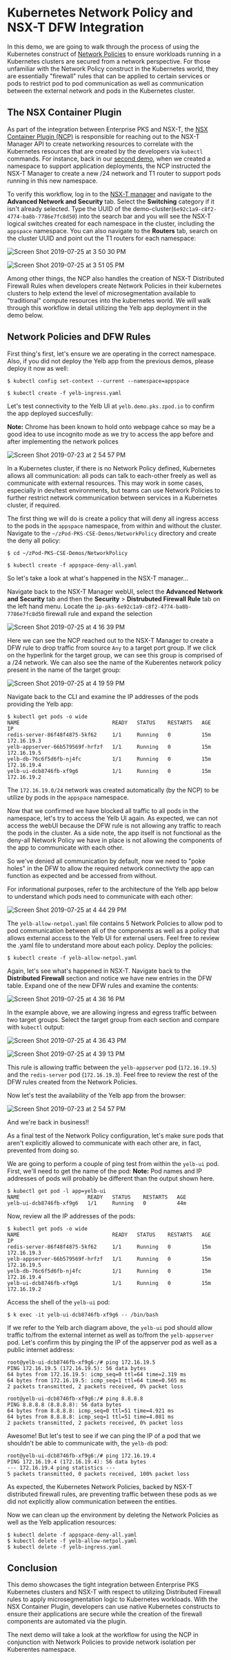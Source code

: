# Kubernetes Network Policy and NSX-T DFW Integration

In this demo, we are going to walk through the process of using the Kubernetes construct of [Network Policies](https://kubernetes.io/docs/concepts/services-networking/network-policies/) to ensure workloads running in a Kubernetes clusters are secured from a network perspective. For those unfamiliar with the Network Policy construct in the Kubernetes world, they are essentially "firewall" rules that can be applied to certain services or pods to restrict pod to pod communication as well as communication between the external network and pods in the Kubernetes cluster.

## The NSX Container Plugin

As part of the integration between Enterprise PKS and NSX-T, the [NSX Container Plugin (NCP)](https://docs.vmware.com/en/VMware-NSX-T-Data-Center/2.4/com.vmware.nsxt.ncp_kubernetes.do) is responsible for reaching out to the NSX-T Manager API to create networking resources to correlate with the Kubernetes resources that are created by the developers via `kubectl` commands. For instance, back in our [second demo](https://github.com/mann1mal/zPod-PKS-CSE-Demos/tree/master/GuestbookDemo), when we created a namespace to support application deployments, the NCP instructed the NSX-T Manager to create a new /24 network and T1 router to support pods running in this new namespace.

To verify this workflow, log in to the [NSX-T manager](https://nsx.pks.zpod.io) and navigate to the **Advanced Network and Security** tab. Select the **Switching** category if it isn't already selected. Type the UUID of the demo-cluster(`6e92c1a9-c8f2-4774-ba8b-7786e7fc8d50`) into the search bar and you will see the NSX-T logical switches created for each namespace in the cluster, including the `appspace` namespace. You can also navigate to the **Routers** tab, search on the cluster UUID and point out the T1 routers for each namespace:

![Screen Shot 2019-07-25 at 3 50 30 PM](https://user-images.githubusercontent.com/32826912/61904215-5ef6da00-aef4-11e9-8049-04159ad5e86d.png)

![Screen Shot 2019-07-25 at 3 51 05 PM](https://user-images.githubusercontent.com/32826912/61904220-63bb8e00-aef4-11e9-9b2c-06a4f6b62e75.png)

Among other things, the NCP also handles the creation of NSX-T Distributed Firewall Rules when developers create Network Policies in their kubernetes clusters to help extend the level of microsegmentation available to "traditional" compute resources into the kubernetes world. We will walk through this workflow in detail utilizing the Yelb app deployment in the demo below.

## Network Policies and DFW Rules

First thing's first, let's ensure we are operating in the correct namespace. Also, if you did not deploy the Yelb app from the previous demos, please deploy it now as well:
~~~
$ kubectl config set-context --current --namespace=appspace
~~~
~~~
$ kubectl create -f yelb-ingress.yaml
~~~
Let's test connectivity to the Yelb UI at `yelb.demo.pks.zpod.io` to confirm the app deployed succesfully:

**Note:** Chrome has been known to hold onto webpage cahce so may be a good idea to use incognito mode as we try to access the app before and after implementing the network polices

![Screen Shot 2019-07-23 at 2 54 57 PM](https://user-images.githubusercontent.com/32826912/61739173-eb20ca00-ad59-11e9-9a76-6af44e8476bf.png)

In a Kubernetes cluster, if there is no Network Policy defined, Kubernetes allows all communication: all pods can talk to each-other freely as well as communicate with external resources. This may work in some cases, especially in dev/test environments, but teams can use Network Policies to further restrict network communication between services in a Kubernetes cluster, if required.

The first thing we will do is create a policy that will deny all ingress access to the pods in the `appspace` namespace, from within and without the cluster. Navigate to the `~/zPod-PKS-CSE-Demos/NetworkPolicy` directory and create the deny all policy:
~~~
$ cd ~/zPod-PKS-CSE-Demos/NetworkPolicy
~~~
~~~
$ kubectl create -f appspace-deny-all.yaml
~~~
So let's take a look at what's happened in the NSX-T manager...

Navigate back to the NSX-T Manager webUI, select the **Advanced Network and Security** tab and then the **Security** > **Distrubuted Firewall Rule** tab on the left hand menu. Locate the `ip-pks-6e92c1a9-c8f2-4774-ba8b-7786e7fc8d50` firewall rule and expand the selection

![Screen Shot 2019-07-25 at 4 16 39 PM](https://user-images.githubusercontent.com/32826912/61905732-cbbfa380-aef7-11e9-97dc-0b587eb08213.png)

Here we can see the NCP reached out to the NSX-T Manager to create a DFW rule to drop traffic from source `Any` to a target port group. If we click on the hyperlink for the target group, we can see this group is comprised of a /24 network. We can also see the name of the Kuberentes network policy present in the name of the target group:

![Screen Shot 2019-07-25 at 4 19 59 PM](https://user-images.githubusercontent.com/32826912/61905851-13dec600-aef8-11e9-9524-86f7ddd1308f.png)

Navigate back to the CLI and examine the IP addresses of the pods providing the Yelb app:
~~~
$ kubectl get pods -o wide
NAME                              READY   STATUS    RESTARTS   AGE   IP 
redis-server-86f48f4875-5kf62     1/1     Running   0          15m   172.16.19.3   
yelb-appserver-66b579569f-hrfzf   1/1     Running   0          15m   172.16.19.5   
yelb-db-76c6f5d6fb-nj4fc          1/1     Running   0          15m   172.16.19.4   
yelb-ui-dcb8746fb-xf9g6           1/1     Running   0          15m   172.16.19.2   
~~~
The `172.16.19.0/24` network was created automatically (by the NCP) to be utilize by pods in the `appspace` namespace.

Now that we confirmed we have blocked all traffic to all pods in the namespace, let's try to access the Yelb UI again. As expected, we can not access the webUI because the DFW rule is not allowing any traffic to reach the pods in the cluster. As a side note, the app itself is not functional as the deny-all Network Policy we have in place is not allowing the components of the app to communicate with each other.

So we've denied all communication by default, now we need to "poke holes" in the DFW to allow the required network connectivty the app can function as expected and be accessed from without.

For informational purposes, refer to the architecture of the Yelb app below to understand which pods need to communicate with each other:

![Screen Shot 2019-07-25 at 4 44 29 PM](https://user-images.githubusercontent.com/32826912/61907462-83a28000-aefb-11e9-9ca8-667902b631a1.png)

The `yelb-allow-netpol.yaml` file contains 5 Network Policies to allow pod to pod communication between all of the components as well as a policy that allows external access to the Yelb UI for external users. Feel free to review the .yaml file to understand more about each policy. Deploy the policies:
~~~
$ kubectl create -f yelb-allow-netpol.yaml
~~~
Again, let's see what's happened in NSX-T. Navigate back to the **Distributed Firewall** section and notice we have new entries in the DFW table. Expand one of the new DFW rules and examine the contents:

![Screen Shot 2019-07-25 at 4 36 16 PM](https://user-images.githubusercontent.com/32826912/61907166-e7787900-aefa-11e9-92b0-02c4452fa445.png)

In the example above, we are allowing ingress and egress traffic between two target groups. Select the target group from each section and compare with `kubectl` output:

![Screen Shot 2019-07-25 at 4 36 43 PM](https://user-images.githubusercontent.com/32826912/61907171-e8a9a600-aefa-11e9-8732-efbb60c74635.png)

![Screen Shot 2019-07-25 at 4 39 13 PM](https://user-images.githubusercontent.com/32826912/61907175-e9423c80-aefa-11e9-9ddd-1996a25b46b3.png)

This rule is allowing traffic between the `yelb-appserver` pod (`172.16.19.5`) and the `redis-server` pod (`172.16.19.3`). Feel free to review the rest of the DFW rules created from the Network Policies.

Now let's test the availability of the Yelb app from the browser:

![Screen Shot 2019-07-23 at 2 54 57 PM](https://user-images.githubusercontent.com/32826912/61739173-eb20ca00-ad59-11e9-9a76-6af44e8476bf.png)

And we're back in business!!

As a final test of the Network Policy configuration, let's make sure pods that aren't explicitly allowed to communicate with each other are, in fact, prevented from doing so.

We are going to perform a couple of ping test from within the `yelb-ui` pod. First, we'll need to get the name of the pod:
**Note:** Pod names and IP addresses of pods will probably be different than the output shown here.
~~~
$ kubectl get pod -l app=yelb-ui
NAME                      READY   STATUS    RESTARTS   AGE
yelb-ui-dcb8746fb-xf9g6   1/1     Running   0          44m
~~~
Now, review all the IP addresses of the pods:
~~~
$ kubectl get pods -o wide
NAME                              READY   STATUS    RESTARTS   AGE   IP 
redis-server-86f48f4875-5kf62     1/1     Running   0          15m   172.16.19.3   
yelb-appserver-66b579569f-hrfzf   1/1     Running   0          15m   172.16.19.5   
yelb-db-76c6f5d6fb-nj4fc          1/1     Running   0          15m   172.16.19.4   
yelb-ui-dcb8746fb-xf9g6           1/1     Running   0          15m   172.16.19.2   
~~~
Access the shell of the `yelb-ui` pod:
~~~
$ k exec -it yelb-ui-dcb8746fb-xf9g6 -- /bin/bash
~~~
If we refer to the Yelb arch diagram above, the `yelb-ui` pod should allow traffic to/from the external internet as well as to/from the `yelb-appserver` pod. Let's confirm this by pinging the IP of the appserver pod as well as a public internet address:
~~~
root@yelb-ui-dcb8746fb-xf9g6:/# ping 172.16.19.5   
PING 172.16.19.5 (172.16.19.5): 56 data bytes
64 bytes from 172.16.19.5: icmp_seq=0 ttl=64 time=2.319 ms
64 bytes from 172.16.19.5: icmp_seq=1 ttl=64 time=0.565 ms
2 packets transmitted, 2 packets received, 0% packet loss
~~~
~~~
root@yelb-ui-dcb8746fb-xf9g6:/# ping 8.8.8.8
PING 8.8.8.8 (8.8.8.8): 56 data bytes
64 bytes from 8.8.8.8: icmp_seq=0 ttl=51 time=4.921 ms
64 bytes from 8.8.8.8: icmp_seq=1 ttl=51 time=4.081 ms
2 packets transmitted, 2 packets received, 0% packet loss
~~~
Awesome! But let's test to see if we can ping the IP of a pod that we shouldn't be able to communicate with, the `yelb-db` pod:
~~~
root@yelb-ui-dcb8746fb-xf9g6:/# ping 172.16.19.4  
PING 172.16.19.4 (172.16.19.4): 56 data bytes
--- 172.16.19.4 ping statistics ---
5 packets transmitted, 0 packets received, 100% packet loss
~~~
As expected, the Kubernetes Network Policies, backed by NSX-T distributed firewall rules, are preventing traffic between these pods as we did not explicitly allow communication between the entities.

Now we can clean up the environment by deleting the Network Policies as well as the Yelb application resources:
~~~
$ kubectl delete -f appspace-deny-all.yaml 
$ kubectl delete -f yelb-allow-netpol.yaml 
$ kubectl delete -f yelb-ingress.yaml 
~~~
## Conclusion

This demo showcases the tight integration between Enterprise PKS Kubernetes clusters and NSX-T with respect to utilizing Distributed Firewall rules to apply microsegmentation logic to Kubernetes workloads. With the NSX Container Plugin, developers can use native Kubernetes constructs to ensure their applications are secure while the creation of the firewall components are automated via the plugin.

The next demo will take a look at the workflow for using the NCP in conjunction with Network Policies to provide network isolation per Kuberentes namespace.

